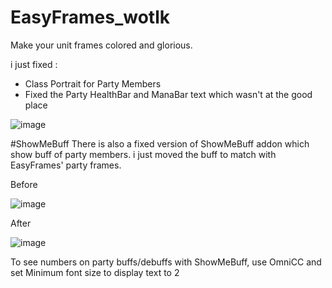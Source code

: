 # EasyFrames_wotlk

Make your unit frames colored and glorious.

i just fixed :
- Class Portrait for Party Members
- Fixed the Party HealthBar and ManaBar text which wasn't at the good place

![image](https://github.com/user-attachments/assets/02b2f689-5924-4622-9844-11e919763990)


#ShowMeBuff
There is also a fixed version of ShowMeBuff addon which show buff of party members. i just moved the buff to match with EasyFrames' party frames.

Before

![image](https://github.com/user-attachments/assets/8ae13236-79b2-46fa-9c7b-5000d5f35aa8)

After

![image](https://github.com/user-attachments/assets/69407b12-cc55-4cfe-9298-81a5d5b660e4)

To see numbers on party buffs/debuffs with ShowMeBuff, use OmniCC and set Minimum font size to display text to 2
